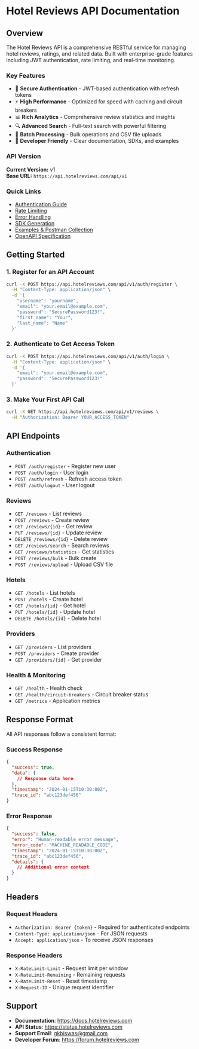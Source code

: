 # Hotel Reviews API Documentation

## Overview

The Hotel Reviews API is a comprehensive RESTful service for managing hotel reviews, ratings, and related data. Built with enterprise-grade features including JWT authentication, rate limiting, and real-time monitoring.

### Key Features

- 🔐 **Secure Authentication** - JWT-based authentication with refresh tokens
- ⚡ **High Performance** - Optimized for speed with caching and circuit breakers
- 📊 **Rich Analytics** - Comprehensive review statistics and insights
- 🔍 **Advanced Search** - Full-text search with powerful filtering
- 📁 **Batch Processing** - Bulk operations and CSV file uploads
- 🚀 **Developer Friendly** - Clear documentation, SDKs, and examples

### API Version

**Current Version:** v1  
**Base URL:** `https://api.hotelreviews.com/api/v1`

### Quick Links

- [Authentication Guide](./authentication.md)
- [Rate Limiting](./rate-limiting.md)
- [Error Handling](./errors.md)
- [SDK Generation](./sdk-generation.md)
- [Examples & Postman Collection](../examples/)
- [OpenAPI Specification](../../api/openapi.yaml)

## Getting Started

### 1. Register for an API Account

```bash
curl -X POST https://api.hotelreviews.com/api/v1/auth/register \
  -H "Content-Type: application/json" \
  -d '{
    "username": "yourname",
    "email": "your.email@example.com",
    "password": "SecurePassword123!",
    "first_name": "Your",
    "last_name": "Name"
  }'
```

### 2. Authenticate to Get Access Token

```bash
curl -X POST https://api.hotelreviews.com/api/v1/auth/login \
  -H "Content-Type: application/json" \
  -d '{
    "email": "your.email@example.com",
    "password": "SecurePassword123!"
  }'
```

### 3. Make Your First API Call

```bash
curl -X GET https://api.hotelreviews.com/api/v1/reviews \
  -H "Authorization: Bearer YOUR_ACCESS_TOKEN"
```

## API Endpoints

### Authentication
- `POST /auth/register` - Register new user
- `POST /auth/login` - User login
- `POST /auth/refresh` - Refresh access token
- `POST /auth/logout` - User logout

### Reviews
- `GET /reviews` - List reviews
- `POST /reviews` - Create review
- `GET /reviews/{id}` - Get review
- `PUT /reviews/{id}` - Update review
- `DELETE /reviews/{id}` - Delete review
- `GET /reviews/search` - Search reviews
- `GET /reviews/statistics` - Get statistics
- `POST /reviews/bulk` - Bulk create
- `POST /reviews/upload` - Upload CSV file

### Hotels
- `GET /hotels` - List hotels
- `POST /hotels` - Create hotel
- `GET /hotels/{id}` - Get hotel
- `PUT /hotels/{id}` - Update hotel
- `DELETE /hotels/{id}` - Delete hotel

### Providers
- `GET /providers` - List providers
- `POST /providers` - Create provider
- `GET /providers/{id}` - Get provider

### Health & Monitoring
- `GET /health` - Health check
- `GET /health/circuit-breakers` - Circuit breaker status
- `GET /metrics` - Application metrics

## Response Format

All API responses follow a consistent format:

### Success Response
```json
{
  "success": true,
  "data": {
    // Response data here
  },
  "timestamp": "2024-01-15T10:30:00Z",
  "trace_id": "abc123def456"
}
```

### Error Response
```json
{
  "success": false,
  "error": "Human-readable error message",
  "error_code": "MACHINE_READABLE_CODE",
  "timestamp": "2024-01-15T10:30:00Z",
  "trace_id": "abc123def456",
  "details": {
    // Additional error context
  }
}
```

## Headers

### Request Headers
- `Authorization: Bearer {token}` - Required for authenticated endpoints
- `Content-Type: application/json` - For JSON requests
- `Accept: application/json` - To receive JSON responses

### Response Headers
- `X-RateLimit-Limit` - Request limit per window
- `X-RateLimit-Remaining` - Remaining requests
- `X-RateLimit-Reset` - Reset timestamp
- `X-Request-ID` - Unique request identifier

## Support

- **Documentation**: https://docs.hotelreviews.com
- **API Status**: https://status.hotelreviews.com
- **Support Email**: gkbiswas@gmail.com
- **Developer Forum**: https://forum.hotelreviews.com